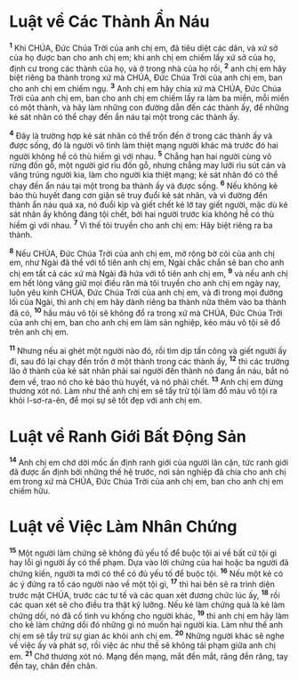

# Luật về Các Thành Ẩn Náu
<sup><b>1</b></sup> Khi CHÚA, Đức Chúa Trời của anh chị em, đã tiêu diệt các dân, và xứ sở của họ được ban cho anh chị em; khi anh chị em chiếm lấy xứ sở của họ, định cư trong các thành của họ, và ở trong nhà của họ rồi, <sup><b>2</b></sup> anh chị em hãy biệt riêng ba thành trong xứ mà CHÚA, Đức Chúa Trời của anh chị em, ban cho anh chị em chiếm ngụ. <sup><b>3</b></sup> Anh chị em hãy chia xứ mà CHÚA, Đức Chúa Trời của anh chị em, ban cho anh chị em chiếm lấy ra làm ba miền, mỗi miền có một thành, và hãy làm những con đường dẫn đến các thành ấy, để những kẻ sát nhân có thể chạy đến ẩn náu tại một trong các thành ấy.

<sup><b>4</b></sup> Đây là trường hợp kẻ sát nhân có thể trốn đến ở trong các thành ấy và được sống, đó là người vô tình làm thiệt mạng người khác mà trước đó hai người không hề có thù hiềm gì với nhau. <sup><b>5</b></sup> Chẳng hạn hai người cùng vô rừng đốn gỗ, một người giơ rìu đốn gỗ, nhưng chẳng may lưỡi rìu sút cán và văng trúng người kia, làm cho người kia thiệt mạng; kẻ sát nhân đó có thể chạy đến ẩn náu tại một trong ba thành ấy và được sống. <sup><b>6</b></sup> Nếu không kẻ báo thù huyết đang cơn giận sẽ truy đuổi kẻ sát nhân, và vì đường đến thành ẩn náu quá xa, nó đuổi kịp và giết chết kẻ lỡ tay giết người, mặc dù kẻ sát nhân ấy không đáng tội chết, bởi hai người trước kia không hề có thù hiềm gì với nhau. <sup><b>7</b></sup> Vì thế tôi truyền cho anh chị em: Hãy biệt riêng ra ba thành.

<sup><b>8</b></sup> Nếu CHÚA, Đức Chúa Trời của anh chị em, mở rộng bờ cõi của anh chị em, như Ngài đã thề với tổ tiên anh chị em, Ngài chắc chắn sẽ ban cho anh chị em tất cả các xứ mà Ngài đã hứa với tổ tiên anh chị em, <sup><b>9</b></sup> và nếu anh chị em hết lòng vâng giữ mọi điều răn mà tôi truyền cho anh chị em ngày nay, luôn yêu kính CHÚA, Đức Chúa Trời của anh chị em, và đi trong mọi đường lối của Ngài, thì anh chị em hãy dành riêng ba thành nữa thêm vào ba thành đã có, <sup><b>10</b></sup> hầu máu vô tội sẽ không đổ ra trong xứ mà CHÚA, Đức Chúa Trời của anh chị em, ban cho anh chị em làm sản nghiệp, kẻo máu vô tội sẽ đổ trên anh chị em.

<sup><b>11</b></sup> Nhưng nếu ai ghét một người nào đó, rồi tìm dịp tấn công và giết người ấy đi, sau đó lại chạy đến trốn ở một thành trong các thành ấy, <sup><b>12</b></sup> thì các trưởng lão ở thành của kẻ sát nhân phải sai người đến thành nó đang ẩn náu, bắt nó đem về, trao nó cho kẻ báo thù huyết, và nó phải chết. <sup><b>13</b></sup> Anh chị em đừng thương xót nó. Làm như thế anh chị em sẽ tẩy trừ tội làm đổ máu vô tội ra khỏi I-sơ-ra-ên, để mọi sự sẽ tốt đẹp với anh chị em.

# Luật về Ranh Giới Bất Động Sản
<sup><b>14</b></sup> Anh chị em chớ dời mốc ấn định ranh giới của người lân cận, tức ranh giới đã được ấn định bởi những thế hệ trước, nơi sản nghiệp đã chia cho anh chị em trong xứ mà CHÚA, Đức Chúa Trời của anh chị em, ban cho anh chị em chiếm hữu.

# Luật về Việc Làm Nhân Chứng
<sup><b>15</b></sup> Một người làm chứng sẽ không đủ yếu tố để buộc tội ai về bất cứ tội gì hay lỗi gì người ấy có thể phạm. Dựa vào lời chứng của hai hoặc ba người đã chứng kiến, người ta mới có thể có đủ yếu tố để buộc tội. <sup><b>16</b></sup> Nếu một kẻ có ác ý đứng ra tố cáo người nào về một tội gì, <sup><b>17</b></sup> thì hai bên sẽ ra trình diện trước mặt CHÚA, trước các tư tế và các quan xét đương chức lúc ấy, <sup><b>18</b></sup> rồi các quan xét sẽ cho điều tra thật kỹ lưỡng. Nếu kẻ làm chứng quả là kẻ làm chứng dối, nó đã cố tình vu khống cho người khác, <sup><b>19</b></sup> thì anh chị em hãy làm cho kẻ làm chứng dối đó những gì nó muốn hại người kia. Làm như thế anh chị em sẽ tẩy trừ sự gian ác khỏi anh chị em. <sup><b>20</b></sup> Những người khác sẽ nghe về việc ấy và phát sợ, rồi việc ác như thế sẽ không tái phạm giữa anh chị em. <sup><b>21</b></sup> Chớ thương xót nó. Mạng đền mạng, mắt đền mắt, răng đền răng, tay đền tay, chân đền chân.

